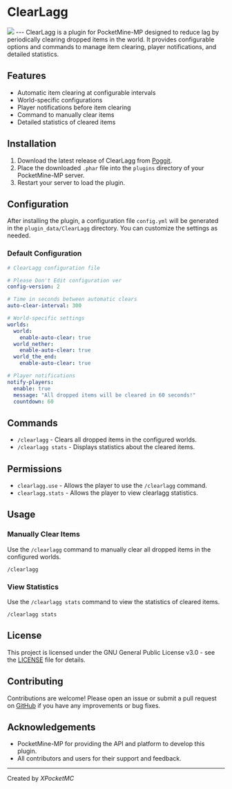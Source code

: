 # ClearLagg

<img src="https://i.ibb.co.com/gW2N2Hz/OIG1-removebg-preview.png">
---
ClearLagg is a plugin for PocketMine-MP designed to reduce lag by periodically clearing dropped items in the world. It provides configurable options and commands to manage item clearing, player notifications, and detailed statistics.

## Features

- Automatic item clearing at configurable intervals
- World-specific configurations
- Player notifications before item clearing
- Command to manually clear items
- Detailed statistics of cleared items

## Installation

1. Download the latest release of ClearLagg from [Poggit](https://poggit.pmmp.io/p/clearlagg).
2. Place the downloaded `.phar` file into the `plugins` directory of your PocketMine-MP server.
3. Restart your server to load the plugin.

## Configuration

After installing the plugin, a configuration file `config.yml` will be generated in the `plugin_data/ClearLagg` directory. You can customize the settings as needed.

### Default Configuration

```yaml
# ClearLagg configuration file

# Please Don't Edit configuration ver
config-version: 2

# Time in seconds between automatic clears
auto-clear-interval: 300

# World-specific settings
worlds:
  world:
    enable-auto-clear: true
  world_nether:
    enable-auto-clear: true
  world_the_end:
    enable-auto-clear: true

# Player notifications
notify-players:
  enable: true
  message: "All dropped items will be cleared in 60 seconds!"
  countdown: 60
```

## Commands

- `/clearlagg` - Clears all dropped items in the configured worlds.
- `/clearlagg stats` - Displays statistics about the cleared items.

## Permissions

- `clearlagg.use` - Allows the player to use the `/clearlagg` command.
- `clearlagg.stats` - Allows the player to view clearlagg statistics.

## Usage

### Manually Clear Items

Use the `/clearlagg` command to manually clear all dropped items in the configured worlds. 

```plaintext
/clearlagg
```

### View Statistics

Use the `/clearlagg stats` command to view the statistics of cleared items.

```plaintext
/clearlagg stats
```

## License

This project is licensed under the GNU General Public License v3.0 - see the [LICENSE](LICENSE) file for details.

## Contributing

Contributions are welcome! Please open an issue or submit a pull request on [GitHub](https://github.com/XPocketMC/clearlagg) if you have any improvements or bug fixes.

## Acknowledgements

- PocketMine-MP for providing the API and platform to develop this plugin.
- All contributors and users for their support and feedback.
---
Created by *XPocketMC*
